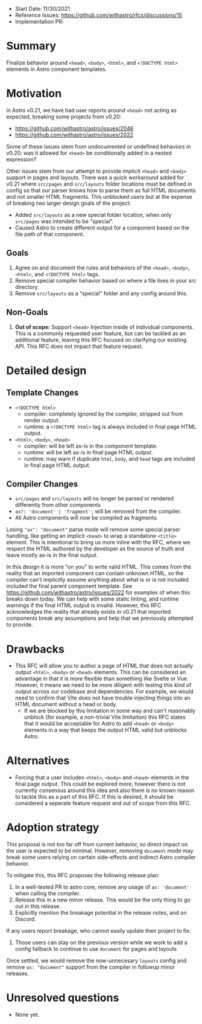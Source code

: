 - Start Date: 11/30/2021
- Reference Issues: https://github.com/withastro/rfcs/discussions/15
- Implementation PR:

# Summary

Finalize behavior around `<head>`, `<body>`, `<html>`, and `<!DOCTYPE html>` elements in Astro component templates.

# Motivation

in Astro v0.21, we have had user reports around `<head>` not acting as expected, breaking some projects from v0.20:
- https://github.com/withastro/astro/issues/2046
- https://github.com/withastro/astro/issues/2022

Some of these issues stem from undocumented or undefined behaviors in v0.20: was it allowed for `<head>` be conditionally added in a nested expression? 

Other issues stem from our attempt to provide implicit `<head>` and `<body>` support in pages and layouts. There was a quick workaround added for v0.21 where `src/pages` and `src/layouts` folder locations must be defined in config so that our parser knows how to parse them as full HTML documents and not smaller HTML fragments. This unblocked users but at the expense of breaking two larger design goals of the project:
  - Added `src/layouts` as a new special folder location, when only `src/pages` was intended to be "special".
  - Caused Astro to create different output for a component based on the file path of that component.

## Goals

1. Agree on and document the rules and behaviors of the `<head>`, `<body>`, `<html>`, and `<!DOCTYPE html>` tags.
2. Remove special compiler behavior based on where a file lives in your src directory. 
3. Remove `src/layouts` as a "special" folder and any config around this.

## Non-Goals

1. **Out of scope:** Support `<head>` Injection inside of individual components. This is a commonly requested user feature, but can be tackled as an additional feature, leaving this RFC focused on clarifying our existing API. This RFC does not impact that feature request.


# Detailed design

## Template Changes

- `<!DOCTYPE html>`
  - compiler: completely ignored by the compiler, stripped out from render output.
  - runtime: a `<!DOCTYPE html>` tag is always included in final page HTML output.
- `<html>`, `<body>`, `<head>`
  - compiler: will be left as-is in the component template.
  - runtime: will be left as-is in final page HTML output.
  - runtime: may warn if duplicate `html`, `body`, and `head` tags are included in final page HTML output.

## Compiler Changes

- `src/pages` and `src/layouts` will no longer be parsed or rendered differently from other components
- `as?: 'document' | 'fragment';` will be removed from the compiler.
- All Astro components will now be compiled as fragments.

Losing `"as": "document"` parse mode will remove some special parser handling, like getting an implicit `<head>` to wrap a standalone `<title>` element. This is intentional to bring us more inline with the RFC, where we respect the HTML authored by the developer as the source of truth and leave mostly as-is in the final output.

In this design it is more "on you" to write valid HTML. This comes from the reality that an imported component can contain unknown HTML, so the compiler can't implicitly assume anything about what is or is not included included the final parent component template.  See https://github.com/withastro/astro/issues/2022 for examples of when this breaks down today. We can help with some static linting, and runtime warnings if the final HTML output is invalid. However, this RFC acknowledges the reality that already exists in v0.21 that imported components break any assumptions and help that we previously attempted to provide.

# Drawbacks

- This RFC will allow you to author a page of HTML that does not actually output `<html>`, `<body>` or `<head>` elements. This can be considered an advantage in that it is more flexible than something like Svelte or Vue. However, it means we need to be more diligent with testing this kind of output across our codebase and dependencies. For example, we would need to confirm that Vite does not have trouble injecting things into an HTML document without a head or body.
  - If we are blocked by this limitation in some way and can't reasonably unblock (for example, a non-trivial Vite limitaiton) this RFC states that it would be acceptable for Astro to add `<head>` or `<body>` elements in a way that keeps the output HTML valid but unblocks Astro.

# Alternatives

- Forcing that a user includes `<html>`, `<body>` and `<head>` elements in the final page output. This could be explored more, however there is not currently consensus around this idea and also there is no known reason to tackle this as a part of this RFC. If this is desired, it should be considered a seperate feature request and out of scope from this RFC.

# Adoption strategy

This proposal is not too far off from current behavior, so direct impact on the user is expected to be minimal. However, removing `document` mode may break some users relying on certain side-effects and indirect Astro compiler behavior. 

To mitigate this, this RFC proposes the following release plan:

1. In a well-tested PR to astro core, remove any usage of `as: 'document'` when calling the compiler.
2. Release this in a new minor release. This would be the only thing to go out in this release.
3. Explicitly mention the breakage potential in the release notes, and on Discord.

If any users report breakage, who cannot easily update their project to fix: 
1. Those users can stay on the previous version while we work to add a config fallback to continue to use `document` for pages and layouts

Once settled, we would remove the now-unnecesary `layouts` config and remove `as: "document"` support from the compiler in followup minor releases.

# Unresolved questions

- None yet.
